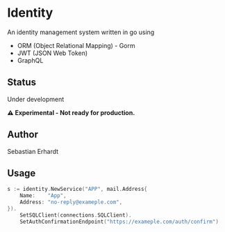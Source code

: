 # Identity

An identity management system written in go using

* ORM (Object Relational Mapping) - Gorm
* JWT (JSON Web Token)
* GraphQL

## Status

Under development

**⚠️ Experimental - Not ready for production.**

## Author

Sebastian Erhardt

## Usage

```go
s := identity.NewService("APP", mail.Address{
    Name:    "App",
    Address: "no-reply@exameple.com",
}).
    SetSQLClient(connections.SQLClient).
    SetAuthConfirmationEndpoint("https://exameple.com/auth/confirm")
```